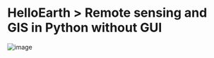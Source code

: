 # HelloEarth > Remote sensing and GIS in Python without GUI 

![image](https://user-images.githubusercontent.com/61631082/176338010-1f9458ce-c7ec-4d08-b022-7d352fbc6a75.png)

